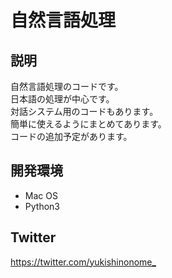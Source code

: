 # 自然言語処理

## 説明
自然言語処理のコードです。  
日本語の処理が中心です。  
対話システム用のコードもあります。  
簡単に使えるようにまとめてあります。  
コードの追加予定があります。  

## 開発環境
* Mac OS  
* Python3

## Twitter
<https://twitter.com/yukishinonome_>